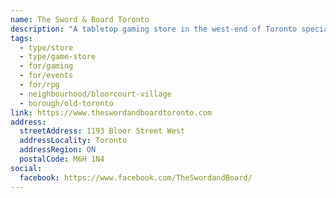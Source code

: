 ```yaml
---
name: The Sword & Board Toronto
description: "A tabletop gaming store in the west-end of Toronto specializing in miniatures, trading card games (TCGs), role-playing games (RPGs), and board games. Features a spacious play space, events every day of the week, and an extensive collection of both new and second-hand gaming materials including Warhammer, Magic: The Gathering, Pokemon, and more."
tags:
  - type/store
  - type/game-store
  - for/gaming
  - for/events
  - for/rpg
  - neighbourhood/bloorcourt-village
  - borough/old-toronto
link: https://www.theswordandboardtoronto.com
address:
  streetAddress: 1193 Bloor Street West
  addressLocality: Toronto
  addressRegion: ON
  postalCode: M6H 1N4
social:
  facebook: https://www.facebook.com/TheSwordandBoard/
---
```

